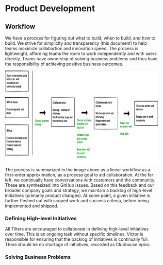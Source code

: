 # Product Development


## Workflow
We have a process for figuring out what to build, when to build, and how to build. We strive for simplicity and transparency (this document) to help teams maximize collabortion and innovation speed. The process is lightweight, affording teams the room to work independently and with users directly. Teams have ownership of solving business problems and thus have the responsibility of achieving positive business outcomes.

<img src="images/workflow.png" height="300" />

The process is summarized in the image above as a linear workflow as a first-order approximation, as a process goal to aid collaboration. At the far left, we continually have conversations with customers and the community. These are synthesized into GitHub issues. Based on this feedback and our broader company goals and strategy, we maintain a backlog of high-level initiatives (primarily product changes). At some point, a given initiative is further fleshed out with scoped work and success criteria, before being implemented and shipped.

### Defining High-level Initiatives
All Tilters are encouraged to collaborate in defining high-level initiatives over time. This is an ongoing task without specific timelines. Victor is responsible for ensuring that the backlog of initiatives is continually full. There should be no shortage of initiatives, recorded as Clubhouse epics.

### Solving Business Problems
